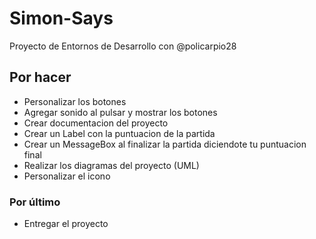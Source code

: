 # Simon-Says
Proyecto de Entornos de Desarrollo con @policarpio28
## Por hacer
* Personalizar los botones
* Agregar sonido al pulsar y mostrar los botones
* Crear documentacion del proyecto
* Crear un Label con la puntuacion de la partida
* Crear un MessageBox al finalizar la partida diciendote tu puntuacion final
* Realizar los diagramas del proyecto (UML)
* Personalizar el icono

### Por último
* Entregar el proyecto
